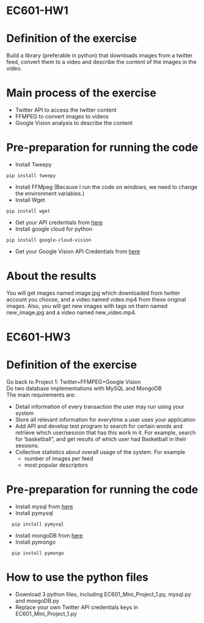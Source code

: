 # EC601-HW1
# Definition of the exercise
Build a library (preferable in python) that downloads images from a twitter feed, convert them to a video and describe the content of the images in the video.
# Main process of the exercise
* Twitter API to access the twitter content  
* FFMPEG to convert images to videos  
* Google Vision analysis to describe the content
# Pre-preparation for running the code
* Install Tweepy 
```
pip install tweepy
```
* Install FFMpeg (Because I run the code on windows, we need to change the environment variables.)  
* Install Wget 
```
pip install wget
``` 
* Get your API credentials from [here](https://developer.twitter.com/en/docs/developer-utilities)  
* Install google cloud for python
```
pip install google-cloud-vision
```
* Get your Google Vision API Credentials from [here](https://cloud.google.com/vision/docs/auth)
# About the results
You will get images named image.jpg which downloaded from twitter account you choose, and a video named video.mp4 from these original images. Also, you will get new images with tags on them named new_image.jpg and a video named new_video.mp4.

# EC601-HW3
# Definition of the exercise
Go back to Project 1:  Twitter+FFMPEG+Google Vision  
Do two database implementations with MySQL and MongoDB  
The main requirements are:  
* Detail information of every transaction the user may run using your system  
* Store all relevant information for everytime a user uses your application  
* Add API and develop test program to search for certain words and retrieve which user/session that has this work in it.  For example, search for ‘basketball”, and get results of which user had Basketball in their sessions.  
* Collective statistics about overall usage of the system.  For example
  * number of images per feed  
  * most popular descriptors
# Pre-preparation for running the code
* Install mysql from [here](https://www.mysql.com/downloads/)
* Install pymysql
```
  pip install pymysql
```
* Install mongoDB from [here](https://www.mongodb.com/download-center/community?jmp=nav)
* Install pymongo
```
  pip install pymongo
```
# How to use the python files
* Download 3 python files, including EC601_Mini_Project_1.py, mysql.py and mongoDB.py
* Replace your own Twitter API credentials keys in EC601_Mini_Project_1.py
